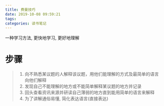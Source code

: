 ```yaml
---
title: 费曼技巧
date: 2019-10-08 09:59:21
tags:
categories: 读书笔记
---
```


一种学习方法, 更快地学习, 更好地理解

# 步骤
> 1. 向不熟悉某议题的人解释该议题，用他们能理解的方式及最简单的语言向他们解释
> 2. 发现自己不能理解的地方或不能简单解释某议题的地方并记录
> 3. 回头查看资讯来源并研读自己薄弱的地方直到能用简单的语言来解释
> 4. 为了讲解通俗易懂, 简化表达语言(直接表达)



